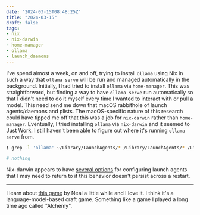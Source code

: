 ```yaml
---
date: "2024-03-15T08:48:25Z"
title: "2024-03-15"
draft: false
tags:
- nix
- nix-darwin
- home-manager
- ollama
- launch_daemons
---
```


I've spend almost a week, on and off, trying to install `ollama` using Nix in such a way that `ollama serve` will be run and managed automatically in the background.
Initially, I had tried to install `ollama` via `home-manager`.
This was straightforward, but finding a way to have `ollama serve` run automatically so that I didn't need to do it myself every time I wanted to interact with or pull a model.
This need send me down that macOS rabbithole of launch agents/daemons and plists.
The macOS-specific nature of this research could have tipped me off that this was a job for `nix-darwin` rather than `home-manager`.
Eventually, I tried installing `ollama` via `nix-darwin` and it seemed to Just Work.
I still haven't been able to figure out where it's running `ollama serve` from.

```sh
❯ grep -l 'ollama' ~/Library/LaunchAgents/* /Library/LaunchAgents/* /Library/LaunchDaemons/* /System/Library/LaunchAgents/* /System/Library/LaunchDaemons/*

# nothing
```

Nix-darwin appears to have [several options](https://daiderd.com/nix-darwin/manual/index.html#opt-environment.launchDaemons) for configuring launch agents that I may need to return to if this behavior doesn't persist across a restart.

---

I learn about [this game](https://neal.fun/infinite-craft/) by Neal a little while and I love it.
I think it's a language-model-based craft game.
Something like a game I played a long time ago called "Alchemy".